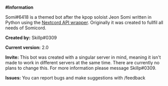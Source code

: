 __**#Information**__

Somi#6418 is a themed bot after the kpop soloist Jeon Somi written in Python using the [Nextcord API wrapper](https://docs.nextcord.dev/en/stable/).
Originally it was created to fullfil all needs of Somicord.

__Created by:__
Skillp#0309

__Current version:__
2.0

__Invite:__
This bot was created with a singular server in mind, meaning it isn't made to work in different servers at the same time. There are currently no plans to change this. For more information please message Skillp#0309.

__Issues:__
You can report bugs and make suggestions with /feedback